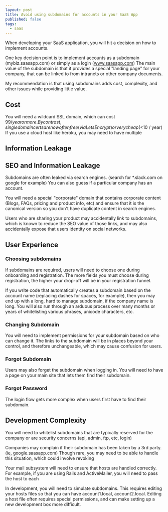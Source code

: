 ```yaml
---
layout: post
title: Avoid using subdomains for accounts in your SaaS App
published: false
tags:
  - saas
---
```


When developing your SaaS application, you will hit a decision on how to implement accounts.  

One key decision point is to implement accounts as a subdomain (mybiz.saasapp.com) or simply as a login (www.saasapp.com)  The main value of the subdomain is that it provides a special "landing page" for your company, that can be linked to from intranets or other company documents.

My recommendation is that using subdomains adds cost, complexity, and other issues while providing little value.

## Cost
You will need a wildcard SSL domain, which can cost $99 / year or more.  By contrast, single domain certs are now often free (via LetsEncrypt) or very cheap (<$10 / year)   If you use a cloud host like heroku, you may need to have multiple 

## Information Leakage

## SEO and Information Leakage
Subdomains are often leaked via search engines. (search for *.slack.com on google for example)  You can also guess if a particular company has an account.

You will need a special "corporate" domain that contains corporate content (Blogs, FAQs, pricing and product info, etc) and ensure that it is the canonical version so you don't have duplicate content in search engines.

Users who are sharing your product may accidentally link to subdomains, which is known to reduce the SEO value of those links, and may also accidentally expose that users identity on social networks.

## User Experience

### Choosing subdomains
If subdomains are required, users will need to choose one during onboarding and registration.  The more fields you must choose during registration, the higher your drop-off will be in your registration funnel. 

If you write code that automatically creates a subdomain based on the account name (replacing dashes for spaces, for example), then you may end up with a long, hard to manage subdomain, if the company name is long.   You will also run through an arduous process over many months or years of whitelisting various phrases, unicode characters, etc.

### Changing Subdomain
You will need to implement permissions for your subdomain based on who can change it.  The links to the subdomain will be in places beyond your control, and therefore unchangeable, which may cause confusion for users.

### Forgot Subdomain
Users may also forget the subdomain when logging in.  You will need to have a page on your main site that lets them find their subdomain.

### Forgot Password
The login flow gets more complex when users first have to find their subdomain.

## Development Complexity
You will need to whitelist subdomains that are typically reserved for the company or are security concerns (api, admin, ftp, etc, login)

Companies may complain if their subdomain has been taken by a 3rd party.  (ie, google.saasapp.com)  Though rare, you may need to be able to handle this situation, which could involve revoking 

Your mail subsystem will need to ensure that hosts are handled correctly.  For example, if you are using Rails and ActiveMailer, you will need to pass the host to each

In development, you will need to simulate subdomains.  This requires editing your hosts files so that you can have account1.local, account2.local.  Editing a host file often requires special permissions, and can make setting up a new development box more difficult.
